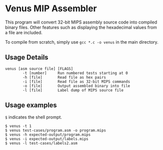 # Venus MIP Assembler

This program will convert 32-bit MIPS assembly source code into compiled binary files. Other features such as displaying the hexadecimal values from a file are included.

To compile from scratch, simply use `gcc *.c -o venus` in the main directory.

## Usage Details

```
venus [asm source file] [FLAGS]
        -t [number]     Run numbered tests starting at 0
        -h [file]       Read file as hex pairs
        -i [file]       Read file as 32-bit MIPS commands
        -o [file]       Output assembled binary into file
        -l [file]       Label dump of MIPS source file
```

## Usage examples

`$` indicates the shell prompt.

```
$ venus -t 1
$ venus test-cases/program.asm -o program.mips
$ venus -h expected-output/program.mips
$ venus -i expected-output/labels.mips
$ venus -l test-cases/labels2.asm
```
